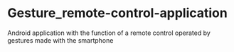# Gesture_remote-control-application
Android application with the function of a remote control operated by gestures made with the smartphone
